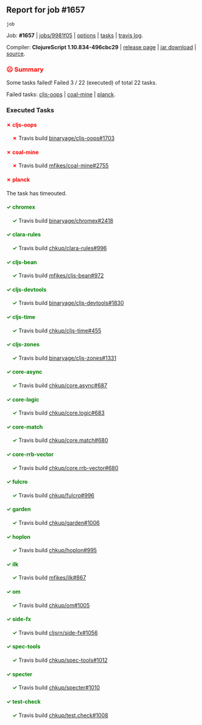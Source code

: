 ## Report for job #1657
```
job
```


Job: **#1657** | [jobs/9981f05](https://github.com/cljs-oss/canary/commit/9981f05fa2ae36e615ca086c2b1107ca34e4ca5e) | [options](options.edn) | [tasks](tasks.edn) | [travis log](https://travis-ci.org/cljs-oss/canary/builds/754103312).

Compiler: **ClojureScript 1.10.834-496cbc29** | [release page](https://github.com/cljs-oss/canary/releases/tag/r1.10.834-496cbc29) | [jar download](https://github.com/cljs-oss/canary/releases/download/r1.10.834-496cbc29/clojurescript-1.10.834-496cbc29.jar) | [source](https://github.com/clojure/clojurescript/commit/496cbc294d8503be38253dc6a5042fca721892a8).

### <b style='color:red'>☹ Summary</b>

Some tasks failed! Failed 3 / 22 (executed) of total 22 tasks.

Failed tasks: [cljs-oops](#-cljs-oops) | [coal-mine](#-coal-mine) | [planck](#-planck).

### Executed Tasks

#### <b style='color:red'>&#x2717; cljs-oops</b>
&nbsp;&nbsp;&nbsp;&nbsp;<b style='color:red'>&#x2717;</b> Travis build [binaryage/cljs-oops#1703](https://travis-ci.org/binaryage/cljs-oops/builds/754103594)<br>

#### <b style='color:red'>&#x2717; coal-mine</b>
&nbsp;&nbsp;&nbsp;&nbsp;<b style='color:red'>&#x2717;</b> Travis build [mfikes/coal-mine#2755](https://travis-ci.org/mfikes/coal-mine/builds/754103607)<br>

#### <b style='color:red'>&#x2717; planck</b>
The task has timeouted.

#### <b style='color:green'>&#x2713; chromex</b>
&nbsp;&nbsp;&nbsp;&nbsp;<b style='color:green'>&#x2713;</b> Travis build [binaryage/chromex#2418](https://travis-ci.org/binaryage/chromex/builds/754103556)<br>

#### <b style='color:green'>&#x2713; clara-rules</b>
&nbsp;&nbsp;&nbsp;&nbsp;<b style='color:green'>&#x2713;</b> Travis build [chkup/clara-rules#996](https://travis-ci.org/chkup/clara-rules/builds/754103580)<br>

#### <b style='color:green'>&#x2713; cljs-bean</b>
&nbsp;&nbsp;&nbsp;&nbsp;<b style='color:green'>&#x2713;</b> Travis build [mfikes/cljs-bean#972](https://travis-ci.org/mfikes/cljs-bean/builds/754103582)<br>

#### <b style='color:green'>&#x2713; cljs-devtools</b>
&nbsp;&nbsp;&nbsp;&nbsp;<b style='color:green'>&#x2713;</b> Travis build [binaryage/cljs-devtools#1830](https://travis-ci.org/binaryage/cljs-devtools/builds/754103584)<br>

#### <b style='color:green'>&#x2713; cljs-time</b>
&nbsp;&nbsp;&nbsp;&nbsp;<b style='color:green'>&#x2713;</b> Travis build [chkup/cljs-time#455](https://travis-ci.org/chkup/cljs-time/builds/754103600)<br>

#### <b style='color:green'>&#x2713; cljs-zones</b>
&nbsp;&nbsp;&nbsp;&nbsp;<b style='color:green'>&#x2713;</b> Travis build [binaryage/cljs-zones#1331](https://travis-ci.org/binaryage/cljs-zones/builds/754103603)<br>

#### <b style='color:green'>&#x2713; core-async</b>
&nbsp;&nbsp;&nbsp;&nbsp;<b style='color:green'>&#x2713;</b> Travis build [chkup/core.async#687](https://travis-ci.org/chkup/core.async/builds/754103615)<br>

#### <b style='color:green'>&#x2713; core-logic</b>
&nbsp;&nbsp;&nbsp;&nbsp;<b style='color:green'>&#x2713;</b> Travis build [chkup/core.logic#683](https://travis-ci.org/chkup/core.logic/builds/754103617)<br>

#### <b style='color:green'>&#x2713; core-match</b>
&nbsp;&nbsp;&nbsp;&nbsp;<b style='color:green'>&#x2713;</b> Travis build [chkup/core.match#680](https://travis-ci.org/chkup/core.match/builds/754103619)<br>

#### <b style='color:green'>&#x2713; core-rrb-vector</b>
&nbsp;&nbsp;&nbsp;&nbsp;<b style='color:green'>&#x2713;</b> Travis build [chkup/core.rrb-vector#680](https://travis-ci.org/chkup/core.rrb-vector/builds/754103621)<br>

#### <b style='color:green'>&#x2713; fulcro</b>
&nbsp;&nbsp;&nbsp;&nbsp;<b style='color:green'>&#x2713;</b> Travis build [chkup/fulcro#996](https://travis-ci.org/chkup/fulcro/builds/754103625)<br>

#### <b style='color:green'>&#x2713; garden</b>
&nbsp;&nbsp;&nbsp;&nbsp;<b style='color:green'>&#x2713;</b> Travis build [chkup/garden#1006](https://travis-ci.org/chkup/garden/builds/754103651)<br>

#### <b style='color:green'>&#x2713; hoplon</b>
&nbsp;&nbsp;&nbsp;&nbsp;<b style='color:green'>&#x2713;</b> Travis build [chkup/hoplon#995](https://travis-ci.org/chkup/hoplon/builds/754103694)<br>

#### <b style='color:green'>&#x2713; ilk</b>
&nbsp;&nbsp;&nbsp;&nbsp;<b style='color:green'>&#x2713;</b> Travis build [mfikes/ilk#867](https://travis-ci.org/mfikes/ilk/builds/754103705)<br>

#### <b style='color:green'>&#x2713; om</b>
&nbsp;&nbsp;&nbsp;&nbsp;<b style='color:green'>&#x2713;</b> Travis build [chkup/om#1005](https://travis-ci.org/chkup/om/builds/754103679)<br>

#### <b style='color:green'>&#x2713; side-fx</b>
&nbsp;&nbsp;&nbsp;&nbsp;<b style='color:green'>&#x2713;</b> Travis build [cljsrn/side-fx#1056](https://travis-ci.org/cljsrn/side-fx/builds/754103686)<br>

#### <b style='color:green'>&#x2713; spec-tools</b>
&nbsp;&nbsp;&nbsp;&nbsp;<b style='color:green'>&#x2713;</b> Travis build [chkup/spec-tools#1012](https://travis-ci.org/chkup/spec-tools/builds/754103683)<br>

#### <b style='color:green'>&#x2713; specter</b>
&nbsp;&nbsp;&nbsp;&nbsp;<b style='color:green'>&#x2713;</b> Travis build [chkup/specter#1010](https://travis-ci.org/chkup/specter/builds/754103675)<br>

#### <b style='color:green'>&#x2713; test-check</b>
&nbsp;&nbsp;&nbsp;&nbsp;<b style='color:green'>&#x2713;</b> Travis build [chkup/test.check#1008](https://travis-ci.org/chkup/test.check/builds/754103673)<br>